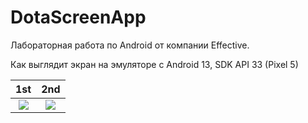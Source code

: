 ﻿# DotaScreenApp
Лабораторная работа по Android от компании Effective.

Как выглядит экран на эмуляторе c Android 13, SDK API 33 (Pixel 5)


|1st                     |2nd                       |
|:----------------------------:|:---------------------------:|
|<img src="https://github.com/SuperJK55/DotaScreenApp/assets/145687949/81efdaae-b266-4ca5-9807-fd8c3c86c32e">|<img src="https://github.com/SuperJK55/DotaScreenApp/assets/145687949/5183f702-b2f0-4274-9b0d-95f1eab0a0a1">|
